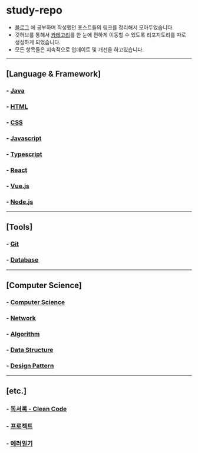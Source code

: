 # study-repo
- [블로그](https://velog.io/@bami) 에 공부하며 작성했던 포스트들의 링크를 정리해서 모아두었습니다.
- 깃허브를 통해서 [카테고리](https://velog.io/@bami/series)를 한 눈에 편하게 이동할 수 있도록 리포지토리를 따로 생성하게 되었습니다.
- 모든 항목들은 지속적으로 업데이트 및 개선을 하고있습니다.

---
## [Language & Framework]
### - [Java](https://github.com/Bam-j/study-repo/blob/main/JAVA.md) <br/>
### - [HTML](https://github.com/Bam-j/study-repo/blob/main/HTML.md) <br/>
### - [CSS](https://github.com/Bam-j/study-repo/blob/main/CSS.md) <br/>
### - [Javascript](https://github.com/Bam-j/study-repo/blob/main/JAVASCRIPT.md) <br/>
### - [Typescript](https://github.com/Bam-j/study-repo/blob/main/TYPESCRIPT.md) <br/>
### - [React](https://github.com/Bam-j/react-study/blob/main/README.md) <br/>
### - [Vue.js](https://velog.io/@bami/series/Vue.js) <br/>
### - [Node.js](https://github.com/Bam-j/node-study/blob/main/README.md) <br/>

<hr/>

## [Tools]
### - [Git](https://github.com/Bam-j/study-repo/blob/main/GIT.md) <br/>
### - [Database](https://github.com/Bam-j/study-repo/blob/main/DATABASE.md) <br/>

<hr/>

## [Computer Science]
### - [Computer Science](https://github.com/Bam-j/study-repo/blob/main/CS.md) <br/>
### - [Network](https://github.com/Bam-j/study-repo/blob/main/NETWORK.md) <br/>
### - [Algorithm](https://github.com/Bam-j/study-repo/blob/main/ALGORITHM.md) <br/>
### - [Data Structure](https://github.com/Bam-j/study-repo/blob/main/DATA_STRUCTURE.md) <br/>
### - [Design Pattern](https://github.com/Bam-j/study-repo/blob/main/DESIGN_PATTERN.md) <br/>

<hr/>

## [etc.]
### - [독서록 - Clean Code](https://velog.io/@bami/Clean-Code-%ED%81%B4%EB%A6%B0-%EC%BD%94%EB%93%9C) <br/>
### - [프로젝트](https://velog.io/@bami/series/projects) <br/>
### - [에러일기](https://velog.io/@bami/series/%EC%97%90%EB%9F%AC-%EC%9D%BC%EA%B8%B0) <br/>